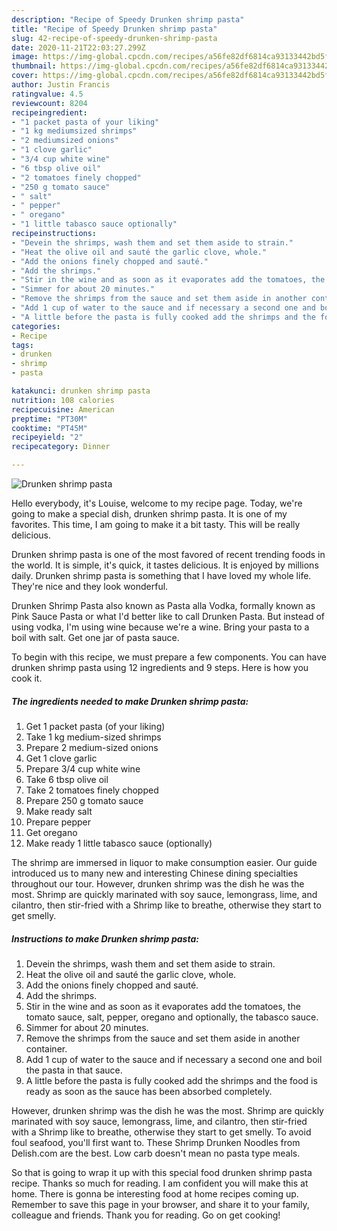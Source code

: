 ```yaml
---
description: "Recipe of Speedy Drunken shrimp pasta"
title: "Recipe of Speedy Drunken shrimp pasta"
slug: 42-recipe-of-speedy-drunken-shrimp-pasta
date: 2020-11-21T22:03:27.299Z
image: https://img-global.cpcdn.com/recipes/a56fe82df6814ca93133442bd5f7be38/751x532cq70/drunken-shrimp-pasta-recipe-main-photo.jpg
thumbnail: https://img-global.cpcdn.com/recipes/a56fe82df6814ca93133442bd5f7be38/751x532cq70/drunken-shrimp-pasta-recipe-main-photo.jpg
cover: https://img-global.cpcdn.com/recipes/a56fe82df6814ca93133442bd5f7be38/751x532cq70/drunken-shrimp-pasta-recipe-main-photo.jpg
author: Justin Francis
ratingvalue: 4.5
reviewcount: 8204
recipeingredient:
- "1 packet pasta of your liking"
- "1 kg mediumsized shrimps"
- "2 mediumsized onions"
- "1 clove garlic"
- "3/4 cup white wine"
- "6 tbsp olive oil"
- "2 tomatoes finely chopped"
- "250 g tomato sauce"
- " salt"
- " pepper"
- " oregano"
- "1 little tabasco sauce optionally"
recipeinstructions:
- "Devein the shrimps, wash them and set them aside to strain."
- "Heat the olive oil and sauté the garlic clove, whole."
- "Add the onions finely chopped and sauté."
- "Add the shrimps."
- "Stir in the wine and as soon as it evaporates add the tomatoes, the tomato sauce, salt, pepper, oregano and optionally, the tabasco sauce."
- "Simmer for about 20 minutes."
- "Remove the shrimps from the sauce and set them aside in another container."
- "Add 1 cup of water to the sauce and if necessary a second one and boil the pasta in that sauce."
- "A little before the pasta is fully cooked add the shrimps and the food is ready as soon as the sauce has been absorbed completely."
categories:
- Recipe
tags:
- drunken
- shrimp
- pasta

katakunci: drunken shrimp pasta 
nutrition: 108 calories
recipecuisine: American
preptime: "PT30M"
cooktime: "PT45M"
recipeyield: "2"
recipecategory: Dinner

---
```



![Drunken shrimp pasta](https://img-global.cpcdn.com/recipes/a56fe82df6814ca93133442bd5f7be38/751x532cq70/drunken-shrimp-pasta-recipe-main-photo.jpg)

Hello everybody, it's Louise, welcome to my recipe page. Today, we're going to make a special dish, drunken shrimp pasta. It is one of my favorites. This time, I am going to make it a bit tasty. This will be really delicious.

Drunken shrimp pasta is one of the most favored of recent trending foods in the world. It is simple, it's quick, it tastes delicious. It is enjoyed by millions daily. Drunken shrimp pasta is something that I have loved my whole life. They're nice and they look wonderful.

Drunken Shrimp Pasta also known as Pasta alla Vodka, formally known as Pink Sauce Pasta or what I&#39;d better like to call Drunken Pasta. But instead of using vodka, I&#39;m using wine because we&#39;re a wine. Bring your pasta to a boil with salt. Get one jar of pasta sauce.


To begin with this recipe, we must prepare a few components. You can have drunken shrimp pasta using 12 ingredients and 9 steps. Here is how you cook it.

<!--inarticleads1-->

##### The ingredients needed to make Drunken shrimp pasta:

1. Get 1 packet pasta (of your liking)
1. Take 1 kg medium-sized shrimps
1. Prepare 2 medium-sized onions
1. Get 1 clove garlic
1. Prepare 3/4 cup white wine
1. Take 6 tbsp olive oil
1. Take 2 tomatoes finely chopped
1. Prepare 250 g tomato sauce
1. Make ready  salt
1. Prepare  pepper
1. Get  oregano
1. Make ready 1 little tabasco sauce (optionally)


The shrimp are immersed in liquor to make consumption easier. Our guide introduced us to many new and interesting Chinese dining specialties throughout our tour. However, drunken shrimp was the dish he was the most. Shrimp are quickly marinated with soy sauce, lemongrass, lime, and cilantro, then stir-fried with a Shrimp like to breathe, otherwise they start to get smelly. 

<!--inarticleads2-->

##### Instructions to make Drunken shrimp pasta:

1. Devein the shrimps, wash them and set them aside to strain.
1. Heat the olive oil and sauté the garlic clove, whole.
1. Add the onions finely chopped and sauté.
1. Add the shrimps.
1. Stir in the wine and as soon as it evaporates add the tomatoes, the tomato sauce, salt, pepper, oregano and optionally, the tabasco sauce.
1. Simmer for about 20 minutes.
1. Remove the shrimps from the sauce and set them aside in another container.
1. Add 1 cup of water to the sauce and if necessary a second one and boil the pasta in that sauce.
1. A little before the pasta is fully cooked add the shrimps and the food is ready as soon as the sauce has been absorbed completely.


However, drunken shrimp was the dish he was the most. Shrimp are quickly marinated with soy sauce, lemongrass, lime, and cilantro, then stir-fried with a Shrimp like to breathe, otherwise they start to get smelly. To avoid foul seafood, you&#39;ll first want to. These Shrimp Drunken Noodles from Delish.com are the best. Low carb doesn&#39;t mean no pasta type meals. 

So that is going to wrap it up with this special food drunken shrimp pasta recipe. Thanks so much for reading. I am confident you will make this at home. There is gonna be interesting food at home recipes coming up. Remember to save this page in your browser, and share it to your family, colleague and friends. Thank you for reading. Go on get cooking!
